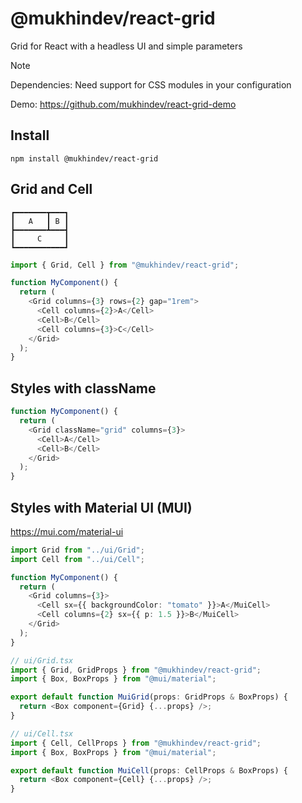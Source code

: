 # @mukhindev/react-grid

Grid for React with a headless UI and simple parameters

> [!NOTE]  
> Dependencies: Need support for CSS modules in your configuration

Demo: https://github.com/mukhindev/react-grid-demo

## Install

```
npm install @mukhindev/react-grid
```

## Grid and Cell

```
┏━━━━━━━┳━━━┓
┃   A   ┃ B ┃
┣━━━━━━━┻━━━┫
┃     C     ┃
┗━━━━━━━━━━━┛
```

```JavaScript
import { Grid, Cell } from "@mukhindev/react-grid";

function MyComponent() {
  return (
    <Grid columns={3} rows={2} gap="1rem">
      <Cell columns={2}>A</Cell>
      <Cell>B</Cell>
      <Cell columns={3}>C</Cell>
    </Grid>
  );
}
```

## Styles with className 

```JavaScript
function MyComponent() {
  return (
    <Grid className="grid" columns={3}>
      <Cell>A</Cell>
      <Cell>B</Cell>
    </Grid>
  );
}
```

## Styles with Material UI (MUI)

https://mui.com/material-ui

```TypeScript
import Grid from "../ui/Grid";
import Cell from "../ui/Cell";

function MyComponent() {
  return (
    <Grid columns={3}>
      <Cell sx={{ backgroundColor: "tomato" }}>A</MuiCell>
      <Cell columns={2} sx={{ p: 1.5 }}>B</MuiCell>
    </Grid>
  );
}
```

```TypeScript
// ui/Grid.tsx
import { Grid, GridProps } from "@mukhindev/react-grid";
import { Box, BoxProps } from "@mui/material";

export default function MuiGrid(props: GridProps & BoxProps) {
  return <Box component={Grid} {...props} />;
}
```

```TypeScript
// ui/Cell.tsx
import { Cell, CellProps } from "@mukhindev/react-grid";
import { Box, BoxProps } from "@mui/material";

export default function MuiCell(props: CellProps & BoxProps) {
  return <Box component={Cell} {...props} />;
}
```